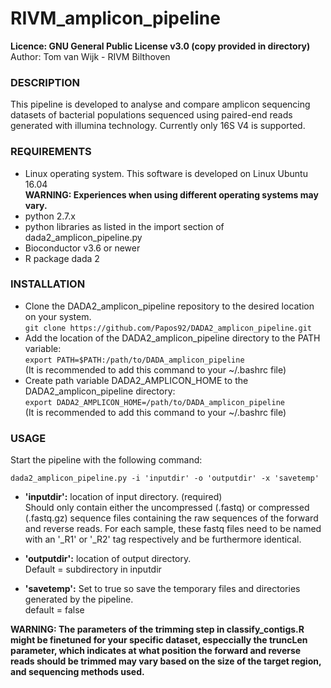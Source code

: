 # RIVM_amplicon_pipeline

**Licence:	GNU General Public License v3.0 (copy provided in directory)**<br />
Author:		Tom van Wijk - RIVM Bilthoven<br />

### DESCRIPTION

This pipeline is developed to analyse and compare amplicon sequencing
datasets of bacterial populations sequenced using paired-end reads
generated with illumina technology. Currently only 16S V4 is supported.<br />

### REQUIREMENTS

-	Linux operating system. This software is developed on Linux Ubuntu 16.04<br />
	**WARNING: Experiences when using different operating systems may vary.**
-	python 2.7.x
-	python libraries as listed in the import section of dada2_amplicon_pipeline.py
-	Bioconductor v3.6 or newer
-	R package dada 2


### INSTALLATION

-	Clone the DADA2_amplicon_pipeline repository to the desired location on your system.<br />
	`git clone https://github.com/Papos92/DADA2_amplicon_pipeline.git`
-	Add the location of the DADA2_amplicon_pipeline directory to the PATH variable:<br />
	`export PATH=$PATH:/path/to/DADA_amplicon_pipeline`<br />
	(It is recommended to add this command to your ~/.bashrc file)
-	Create path variable DADA2_AMPLICON_HOME to the DADA2_amplicon_pipeline directory:<br />
	`export DADA2_AMPLICON_HOME=/path/to/DADA_amplicon_pipeline`<br />
	(It is recommended to add this command to your ~/.bashrc file)

### USAGE

Start the pipeline with the following command:

`dada2_amplicon_pipeline.py -i 'inputdir' -o 'outputdir' -x 'savetemp'`

-	**'inputdir':**	location of input directory. (required)<br />
			Should only contain either the uncompressed (.fastq)
			or compressed (.fastq.gz) sequence files containing the
			raw sequences of the forward and reverse reads.
			For each sample, these fastq files need to be named with
			an '_R1' or '_R2' tag respectively and  be furthermore identical.

-	**'outputdir':**	location of output directory.<br />
			Default = subdirectory in inputdir

-	**'savetemp':**	Set to true so save the temporary files and
			directories generated by the pipeline.<br />
			default = false<br />
			
**WARNING: The parameters of the trimming step in classify_contigs.R
might be finetuned for your specific dataset, especcially the truncLen parameter,
which indicates at what position the forward and reverse reads should be trimmed
may vary based on the size of the target region, and sequencing methods used.**
